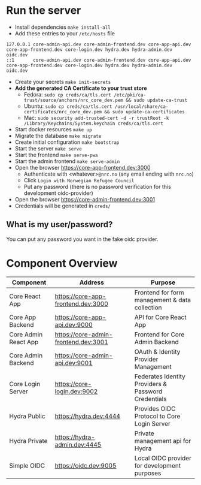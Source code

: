 # Run the server

- Install dependencies `make install-all`
- Add these entries to your `/etc/hosts` file

```
127.0.0.1 core-admin-api.dev core-admin-frontend.dev core-app-api.dev core-app-frontend.dev core-login.dev hydra.dev hydra-admin.dev oidc.dev
::1       core-admin-api.dev core-admin-frontend.dev core-app-api.dev core-app-frontend.dev core-login.dev hydra.dev hydra-admin.dev oidc.dev
```

- Create your secrets `make init-secrets`
- **Add the generated CA Certificate to your trust store**
    - Fedora: `sudo cp creds/ca/tls.cert /etc/pki/ca-trust/source/anchors/nrc_core_dev.pem && sudo update-ca-trust`
    - Ubuntu: `sudo cp creds/ca/tls.cert /usr/local/share/ca-certificates/nrc_core_dev.pem && sudo update-ca-certificates`
    - Mac: `sudo security add-trusted-cert -d -r trustRoot -k /Library/Keychains/System.keychain creds/ca/tls.cert`
- Start docker resources `make up`
- Migrate the database `make migrate`
- Create initial configuration `make bootstrap`
- Start the server `make serve`
- Start the frontend `make serve-pwa`
- Start the admin frontend `make serve-admin`
- Open the browser https://core-app-frontend.dev:3000
	- Authenticate with \<whatever\>`@nrc.no` (any email ending with `nrc.no`)
	- Click `Login with Norwegian Refugee Council`
	- Put any password (there is no password verification for this development oidc-provider)
- Open the browser https://core-admin-frontend.dev:3001
- Credentials will be generated in `creds/`

## What is my user/password?

You can put any password you want in the fake oidc provider.

# Component Overview

| Component | Address | Purpose | 
|-----------|---------|---------|
Core React App | https://core-app-frontend.dev:3000 | Frontend for form management & data collection
Core App Backend| https://core-app-api.dev:9000 | API for Core React App
Core Admin React App | https://core-admin-frontend.dev:3001 | Frontend for Core Admin Backend
Core Admin Backend | https://core-admin-api.dev:9001 | OAuth & Identity Provider Management
Core Login Server | https://core-login.dev:9002 | Federates Identity Providers & Password Credentials
Hydra Public| https://hydra.dev:4444 | Provides OIDC Protocol to Core Login Server
Hydra Private | https://hydra-admin.dev:4445 | Private management api for Hydra
Simple OIDC | https://oidc.dev:9005 | Local OIDC provider for development purposes
